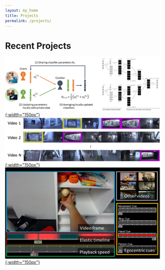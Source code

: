 ```yaml
---
layout: my_home
title: Projects
permalink: /projects/
---
```


# Recent Projects
[![](/images/ybks-arxiv2017.png){:width="150px"}](https://yonetaniryo.github.io/2017/07/16/ybks-iccv2017.html)
[![](/images/yks-eccv2016.png){:width="150px"}](https://yonetaniryo.github.io/2016/07/12/yks-eccv2016.html)
[![](/images/hys-chi2017.png){:width="150px"}](https://yonetaniryo.github.io/2017/01/16/hys-chi2017.html)
